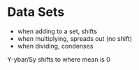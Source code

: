 # Data Sets

* when adding to a set, shifts
* when multiplying, spreads out (no shift)
* when dividing, condenses

Y-ybar/Sy shifts to where mean is 0